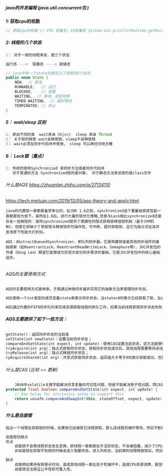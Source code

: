 ##### java的并发编程 (java.util.concurrent包 )

**1: 获取cpu的核数**

```java
// 获取cpu的核数 // CPU 密集型，IO密集型 System.out.println(Runtime.getRuntime().availableProcessors());

```

##### 2: 线程的几个状态

```java
1： 对于一般的线程来说，是三个状态  

运行态 --->  阻塞态 ----> 就绪态

// java中有一个state的类定义了线程的5个状态
public enum State {
    NEW,  // 新生 
    RUNNABLE,   // 运行 
    BLOCKED,    // 阻塞 
    WAITING,  // 等待，死死地等 
    TIMED_WAITING,  // 超时等待 
    TERMINATED; // 终止 
}
```

##### 5： wait/sleep 区别 

```java
1: 来自不同的类  wait来自 Object  sleep 来自 Thread
2： 关于锁的释放 wait会释放锁，sleep不会释放锁
3： wait必须在同步代码块中使用， sleep 可以再任何地方睡
```

##### 6：  Lock锁（重点）

```java
1: 传统的使用Synchronized 来同步方法或者同步代码块
   对于普通的方法 Synchronized锁的是对象， 对于静态方法来说锁的是class文件
```

###### 什么是AQS  <https://zhuanlan.zhihu.com/p/27134110> 

<https://tech.meituan.com/2019/12/05/aqs-theory-and-apply.html> 

```tex'
java的内置锁一直都是备受争议的，在JDK 1.6之前，synchronized这个重量级锁其性能一直都是较为低下，虽然在1.6后，进行大量的锁优化策略,但是与Lock相比synchronized还是存在一些缺陷的：虽然synchronized提供了便捷性的隐式获取锁释放锁机制（基于JVM机制），但是它却缺少了获取锁与释放锁的可操作性，可中断、超时获取锁，且它为独占式在高并发场景下性能大打折扣。

AQS：AbstractQueuedSynchronizer，即队列同步器。它是构建锁或者其他同步组件的基础框架（如ReentrantLock、ReentrantReadWriteLock、Semaphore等），JUC并发包的作者（Doug Lea）期望它能够成为实现大部分同步需求的基础。它是JUC并发包中的核心基础组件。


```

###### AQS的主要使用方式 

```tex
AQS的主要使用方式是继承，子类通过继承同步器并实现它的抽象方法来管理同步状态。

AQS使用一个int类型的成员变量state来表示同步状态，当state>0时表示已经获取了锁，当state = 0时表示释放了锁。它提供了三个方法（getState()、setState(int newState)、compareAndSetState(int expect,int update)）来对同步状态state进行操作，当然AQS可以确保对state的操作是安全的。

AQS通过内置的FIFO同步队列来完成资源获取线程的排队工作，如果当前线程获取同步状态失败（锁）时，AQS则会将当前线程以及等待状态等信息构造成一个节点（Node）并将其添加到队列末尾，同时会阻塞当前线程，当同步状态释放时，则会把节点中的线程唤醒，使其再次尝试获取同步状态。
```

###### **AQS主要提供了如下一些方法：** 

```tex
getState()：返回同步状态的当前值
setState(int newState)：设置当前同步状态；
compareAndSetState(int expect, int update)：使用CAS设置当前状态，该方法能够保证状态设置的原子性；
tryAcquire(int arg)：独占式获取同步状态，获取同步状态成功后，其他线程需要等待该线程释放同步状态才能获取同步状态
tryRelease(int arg)：独占式释放同步状态；
ryAcquireShared(int arg)：共享式获取同步状态，返回值大于等于0则表示获取成功，否则获取失败；
```

###### 什么是CAS (比较 == 更新)

```java
	JAVA中volatile关键字能解决共享变量的可见性问题，但是不能解决原子性问题，而CAS即compare and swap，它是JDK提供的非阻塞原子性操作，它通过硬件保证了比较-更新操作的原子性。在JDK提供的Unsafe类提供了一系列的compareAndSwap*方法，保证原子性。 CAS有四个操作数，分别是：对象内存位置，对象中变量的偏移量、变量预期值和新的值。操作含义是：如果对象obj中内存偏移量为stateOffset的变量值为except，则使用新的值替换掉旧值except。这是处理器提供的一个原子性操作。我从AQS里复制了一段CAS的源码，
protected final boolean compareAndSetState(int expect, int update) {
    // See below for intrinsics setup to support this
    return unsafe.compareAndSwapInt(this, stateOffset, expect, update);
}
```

#####  什么是自旋锁

```tex
指当一个线程在获取锁的时候，如果锁已经被其它线程获取，那么该线程将循环等待，然后不断的判断锁是否能够被成功获取，直到获取到锁才会退出循环。

自旋锁优缺点
优点
	自旋锁不会使线程状态发生变换，即线程一直都是处于活跃状态，不会被阻塞，减少了CPU上下文切换的开销；
	非自旋锁在获取不到锁的时候会进入阻塞状态，进入内核态，当前面的线程释放锁后，然后又要从内核态切换成用户态去竞争锁，这种来回切换导致锁的性能很差(1.6之前的synchronized)，所以相对来说，自旋转速度更快。

缺点
	自旋锁如果持有锁很长时间，造成其他线程一直在处于死循环中，造成CPU资源浪费，甚至耗尽CPU资源；
	自旋锁没法保证公平性和可重入性。
```



